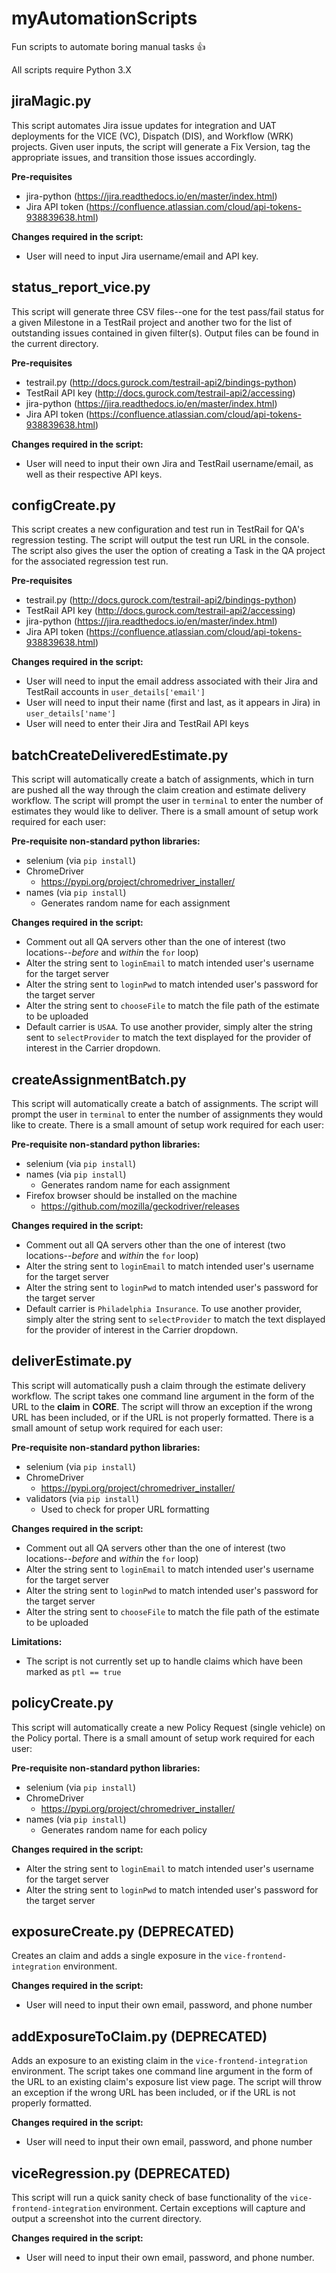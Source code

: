 # myAutomationScripts
Fun scripts to automate boring manual tasks :+1:

All scripts require Python 3.X


## jiraMagic.py
This script automates Jira issue updates for integration and UAT deployments for the VICE (VC), Dispatch (DIS), and Workflow (WRK) projects. Given user inputs, the script will generate a Fix Version, tag the appropriate issues, and transition those issues accordingly.

**Pre-requisites**
- jira-python (https://jira.readthedocs.io/en/master/index.html)
- Jira API token (https://confluence.atlassian.com/cloud/api-tokens-938839638.html)

**Changes required in the script:**
- User will need to input Jira username/email and API key.

## status_report_vice.py
This script will generate three CSV files--one for the test pass/fail status for a given Milestone in a TestRail project and another two for the list of outstanding issues contained in given filter(s). Output files can be found in the current directory.

**Pre-requisites**
- testrail.py (http://docs.gurock.com/testrail-api2/bindings-python)
- TestRail API key (http://docs.gurock.com/testrail-api2/accessing)
- jira-python (https://jira.readthedocs.io/en/master/index.html)
- Jira API token (https://confluence.atlassian.com/cloud/api-tokens-938839638.html)

**Changes required in the script:**
- User will need to input their own Jira and TestRail username/email, as well as their respective API keys.

## configCreate.py
This script creates a new configuration and test run in TestRail for QA's regression testing. The script will output the test run URL in the console. The script also gives the user the option of creating a Task in the QA project for the associated regression test run.

**Pre-requisites**
- testrail.py (http://docs.gurock.com/testrail-api2/bindings-python)
- TestRail API key (http://docs.gurock.com/testrail-api2/accessing)
- jira-python (https://jira.readthedocs.io/en/master/index.html)
- Jira API token (https://confluence.atlassian.com/cloud/api-tokens-938839638.html)

**Changes required in the script:**
- User will need to input the email address associated with their Jira and TestRail accounts in `user_details['email']`
- User will need to input their name (first and last, as it appears in Jira) in `user_details['name']`
- User will need to enter their Jira and TestRail API keys

## batchCreateDeliveredEstimate.py
This script will automatically create a batch of assignments, which in turn are pushed all the way through the claim creation and estimate delivery workflow. The script will prompt the user in `terminal` to enter the number of estimates they would like to deliver. There is a small amount of setup work required for each user:

**Pre-requisite non-standard python libraries:**
- selenium (via `pip install`)
- ChromeDriver
  - https://pypi.org/project/chromedriver_installer/
- names (via `pip install`)
  - Generates random name for each assignment
  
**Changes required in the script:**
- Comment out all QA servers other than the one of interest (two locations--*before* and *within* the `for` loop)
- Alter the string sent to `loginEmail` to match intended user's username for the target server
- Alter the string sent to `loginPwd` to match intended user's password for the target server
- Alter the string sent to `chooseFile` to match the file path of the estimate to be uploaded
- Default carrier is `USAA`. To use another provider, simply alter the string sent to `selectProvider` to match the text displayed for the provider of interest in the Carrier dropdown.

## createAssignmentBatch.py
This script will automatically create a batch of assignments. The script will prompt the user in `terminal` to enter the number of assignments they would like to create. There is a small amount of setup work required for each user:

**Pre-requisite non-standard python libraries:**
- selenium (via `pip install`)
- names (via `pip install`)
  - Generates random name for each assignment
- Firefox browser should be installed on the machine
  - https://github.com/mozilla/geckodriver/releases
  
**Changes required in the script:**
- Comment out all QA servers other than the one of interest (two locations--*before* and *within* the `for` loop)
- Alter the string sent to `loginEmail` to match intended user's username for the target server
- Alter the string sent to `loginPwd` to match intended user's password for the target server
- Default carrier is `Philadelphia Insurance`. To use another provider, simply alter the string sent to `selectProvider` to match the text displayed for the provider of interest in the Carrier dropdown.

## deliverEstimate.py
This script will automatically push a claim through the estimate delivery workflow. The script takes one command line argument in the form of the URL to the **claim** in **CORE**. The script will throw an exception if the wrong URL has been included, or if the URL is not properly formatted. There is a small amount of setup work required for each user:

**Pre-requisite non-standard python libraries:**
- selenium (via `pip install`)
- ChromeDriver
  - https://pypi.org/project/chromedriver_installer/
- validators (via `pip install`)
  - Used to check for proper URL formatting
  
**Changes required in the script:**
- Comment out all QA servers other than the one of interest (two locations--*before* and *within* the `for` loop)
- Alter the string sent to `loginEmail` to match intended user's username for the target server
- Alter the string sent to `loginPwd` to match intended user's password for the target server
- Alter the string sent to `chooseFile` to match the file path of the estimate to be uploaded

**Limitations:**
- The script is not currently set up to handle claims which have been marked as `ptl == true`

## policyCreate.py
This script will automatically create a new Policy Request (single vehicle) on the Policy portal. There is a small amount of setup work required for each user:

**Pre-requisite non-standard python libraries:**
- selenium (via `pip install`)
- ChromeDriver
  - https://pypi.org/project/chromedriver_installer/
- names (via `pip install`)
  - Generates random name for each policy
  
**Changes required in the script:**
- Alter the string sent to `loginEmail` to match intended user's username for the target server
- Alter the string sent to `loginPwd` to match intended user's password for the target server

## exposureCreate.py (DEPRECATED)
Creates an claim and adds a single exposure in the `vice-frontend-integration` environment.

**Changes required in the script:**
- User will need to input their own email, password, and phone number

## addExposureToClaim.py (DEPRECATED)
Adds an exposure to an existing claim in the `vice-frontend-integration` environment. The script takes one command line argument in the form of the URL to an existing claim's exposure list view page. The script will throw an exception if the wrong URL has been included, or if the URL is not properly formatted.

**Changes required in the script:**
- User will need to input their own email, password, and phone number

## viceRegression.py (DEPRECATED)
This script will run a quick sanity check of base functionality of the `vice-frontend-integration` environment. Certain exceptions will capture and output a screenshot into the current directory.

**Changes required in the script:**
- User will need to input their own email, password, and phone number.
